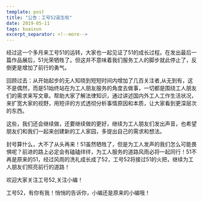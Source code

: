 ```yaml
---
template: post
title: "公告：工号52诞生啦"
date: 2019-05-11
tags: kuaixun
excerpt_separator: <!--more-->
---
```


经过这一个多月来工号51的运转，大家也一起见证了51的成长过程。在发出最后一篇作品展后，51光荣牺牲了。但这并不意味着我们服务工人的脚步就此停止了，反倒更是增加了前行的勇气。

回顾过去：从开始起步的无人知晓到短短时间内增加了几百关注者,从无到有，这不是偶然，而是51始终站在为工人朋友服务的角度去做事，一切都是围绕工人朋友们的需求来写文章。帮助大家了解法律知识，通过讲述国内外工人工作生活状况，来扩宽大家的视野，用短评的方式透彻分析事情原因和本质，让大家看到更深层次的东西。

这些，我们还会继续做，还要继续做的更好，继续为工人朋友们发出声音，也希望朋友们和我们一起来创建新的工人家园，多提出自己的需求和想法。

封号算什么，大不了从头再来！51虽然牺牲了，但是为工人发声的我们怎么可能畏惧呢？前进的路上必定会有磕磕绊绊，为工人服务的道路风雨必将一起同行！51不再是原来的51，经过风雨的洗礼成长成了52，工号52将接过51的火把，继续为工人朋友们照亮前行的道路！

欢迎大家关注工号52,关注小编！

工号52，有你有我！悄悄的告诉你，小编还是原来的小编哦！
